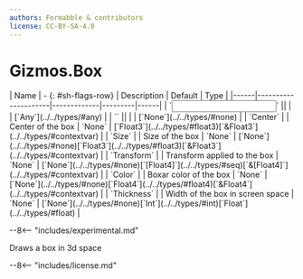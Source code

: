 ```yaml
---
authors: Formabble & contributors
license: CC-BY-SA-4.0
---
```



# Gizmos.Box

<div class="sh-parameters" markdown="1">
| Name | - {: #sh-flags-row} | Description | Default | Type |
|------|---------------------|-------------|---------|------|
| `<input>` || | | [`Any`](../../types/#any) |
| `<output>` || | | [`None`](../../types/#none) |
| `Center` |  | Center of the box | `None` | [`Float3`](../../types/#float3)[`&Float3`](../../types/#contextvar) |
| `Size` |  | Size of the box | `None` | [`None`](../../types/#none)[`Float3`](../../types/#float3)[`&Float3`](../../types/#contextvar) |
| `Transform` |  | Transform applied to the box | `None` | [`None`](../../types/#none)[`[Float4]`](../../types/#seq)[`&[Float4]`](../../types/#contextvar) |
| `Color` |  | Boxar color of the box | `None` | [`None`](../../types/#none)[`Float4`](../../types/#float4)[`&Float4`](../../types/#contextvar) |
| `Thickness` |  | Width of the box in screen space | `None` | [`None`](../../types/#none)[`Int`](../../types/#int)[`Float`](../../types/#float) |

</div>

--8<-- "includes/experimental.md"

Draws a box in 3d space

--8<-- "includes/license.md"

